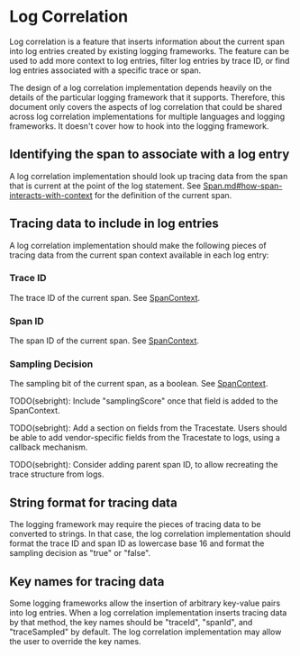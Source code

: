 # Log Correlation

Log correlation is a feature that inserts information about the current span into log entries
created by existing logging frameworks.  The feature can be used to add more context to log entries,
filter log entries by trace ID, or find log entries associated with a specific trace or span.

The design of a log correlation implementation depends heavily on the details of the particular
logging framework that it supports.  Therefore, this document only covers the aspects of log
correlation that could be shared across log correlation implementations for multiple languages and
logging frameworks.  It doesn't cover how to hook into the logging framework.

## Identifying the span to associate with a log entry

A log correlation implementation should look up tracing data from the span that is current at the
point of the log statement.  See
[Span.md#how-span-interacts-with-context](Span.md#how-span-interacts-with-context) for the
definition of the current span.

## Tracing data to include in log entries

A log correlation implementation should make the following pieces of tracing data from the current
span context available in each log entry:

### Trace ID

The trace ID of the current span. See [SpanContext](../overview.md#spancontext).

### Span ID

The span ID of the current span. See [SpanContext](../overview.md#spancontext).

### Sampling Decision

The sampling bit of the current span, as a boolean.  See
[SpanContext](../overview.md#spancontext).

TODO(sebright): Include "samplingScore" once that field is added to the SpanContext.

TODO(sebright): Add a section on fields from the Tracestate. Users should be able to add
vendor-specific fields from the Tracestate to logs, using a callback mechanism.

TODO(sebright): Consider adding parent span ID, to allow recreating the trace structure from logs.

## String format for tracing data

The logging framework may require the pieces of tracing data to be converted to strings.  In that
case, the log correlation implementation should format the trace ID and span ID as lowercase base 16
and format the sampling decision as "true" or "false".

## Key names for tracing data

Some logging frameworks allow the insertion of arbitrary key-value pairs into log entries.  When
a log correlation implementation inserts tracing data by that method, the key names should be
"traceId", "spanId", and "traceSampled" by default.  The log correlation implementation may allow
the user to override the key names.
